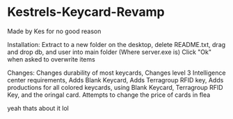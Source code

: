 # Kestrels-Keycard-Revamp
Made by Kes for no good reason

Installation: 
Extract to a new folder on the desktop, delete README.txt, drag and drop db, and user into main folder (Where server.exe is)
Click "Ok" when asked to overwrite items

Changes:
Changes durability of most keycards, 
Changes level 3 Intelligence center requirements,
Adds Blank Keycard,
Adds Terragroup RFID key,
Adds productions for all colored keycards, using Blank Keycard, Terragroup RFID Key, and the oringal card.
Attempts to change the price of cards in flea 

yeah thats about it lol
